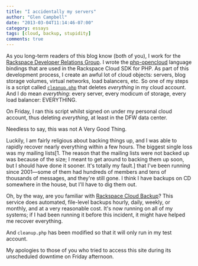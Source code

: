 ```yaml
---
title: "I accidentally my servers"
author: "Glen Campbell"
date: "2013-03-04T11:14:46-07:00"
category: essays
tags: [cloud, backup, stupidity]
comments: true
---
```

As you long-term readers of this blog know (both of you), I work for the [Rackspace Developer Relations Group](http://developer.rackspace.com). I wrote the [php-opencloud](http://php-opencloud.com) language bindings that are used in the Rackspace Cloud SDK for PHP. As part of this development process, I create an awful lot of cloud objects: servers, blog storage volumes, virtual networks, load balancers, etc. So one of my steps is a script called [`cleanup.php`](https://github.com/rackspace/php-opencloud/blob/master/samples/cleanup.php) that deletes _everything_ in my cloud account. And I do mean _everything_: every server, every modicum of storage, every load balancer: EVERYTHING.

On Friday, I ran this script whilst signed on under my personal cloud account, thus deleting _everything_, at least in the DFW data center.

Needless to say, this was not A Very Good Thing.

Luckily, I am fairly religious about backing things up, and I was able to rapidly recover nearly everything within a few hours. The biggest single loss was my mailing lists[1. The reason that the mailing lists were not backed up was because of the size; I meant to get around to backing them up soon, but I should have done it sooner. It's totally my fault.] that I've been running since 2001&mdash;some of them had hundreds of members and tens of thousands of messages, and they're still gone. I think I have backups on CD somewhere in the house, but I'll have to dig them out.

Oh, by the way, are you familiar with [Rackspace Cloud Backup](http://www.rackspace.com/cloud/backup/)? This service does automated, file-level backups hourly, daily, weekly, or monthly, and at a very reasonable cost. It's now running on all of my systems; if I had been running it before this incident, it might have helped me recover everything.

And `cleanup.php` has been modified so that it will only run in my test account.

My apologies to those of you who tried to access this site during its unscheduled downtime on Friday afternoon.
